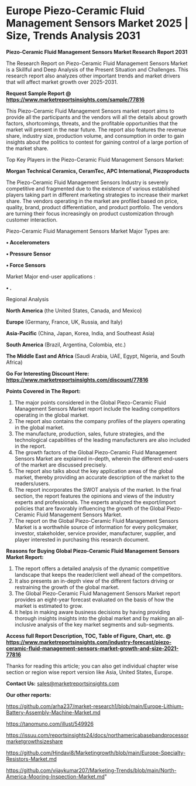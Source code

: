 # Europe Piezo-Ceramic Fluid Management Sensors Market 2025 | Size, Trends Analysis 2031

<strong>Piezo-Ceramic Fluid Management Sensors Market Research Report 2031</strong>

The Research Report on Piezo-Ceramic Fluid Management Sensors Market is a Skillful and Deep Analysis of the Present Situation and Challenges. This research report also analyzes other important trends and market drivers that will affect market growth over 2025-2031.

<strong>Request Sample Report @ <a href=https://www.marketreportsinsights.com/sample/77816>https://www.marketreportsinsights.com/sample/77816</a></strong>

This Piezo-Ceramic Fluid Management Sensors market report aims to provide all the participants and the vendors will all the details about growth factors, shortcomings, threats, and the profitable opportunities that the market will present in the near future. The report also features the revenue share, industry size, production volume, and consumption in order to gain insights about the politics to contest for gaining control of a large portion of the market share.

Top Key Players in the Piezo-Ceramic Fluid Management Sensors Market:

<strong>Morgan Technical Ceramics, CeramTec, APC International, Piezoproducts</strong>

The Piezo-Ceramic Fluid Management Sensors Industry is severely competitive and fragmented due to the existence of various established players taking part in different marketing strategies to increase their market share. The vendors operating in the market are profiled based on price, quality, brand, product differentiation, and product portfolio. The vendors are turning their focus increasingly on product customization through customer interaction.

Piezo-Ceramic Fluid Management Sensors Market Major Types are:

<strong>• Accelerometers

• Pressure Sensor

• Force Sensors</strong>

Market Major end-user applications :

<strong>• .</strong>

Regional Analysis

</u><strong><b>North America</b></strong> (the United States, Canada, and Mexico)

<strong><b>Europe </b></strong>(Germany, France, UK, Russia, and Italy)

<strong><b>Asia-Pacific</b></strong> (China, Japan, Korea, India, and Southeast Asia)

<strong><b>South America</b></strong> (Brazil, Argentina, Colombia, etc.)

<strong><b>The Middle East and Africa</b></strong> (Saudi Arabia, UAE, Egypt, Nigeria, and South Africa)

<strong>Go For Interesting Discount Here: <a href=https://www.marketreportsinsights.com/discount/77816>https://www.marketreportsinsights.com/discount/77816</a></strong>

<strong>Points Covered in The Report:</strong>
<ol>
  <li>The major points considered in the Global Piezo-Ceramic Fluid Management Sensors Market report include the leading competitors operating in the global market.</li>
  <li>The report also contains the company profiles of the players operating in the global market.</li>
  <li>The manufacture, production, sales, future strategies, and the technological capabilities of the leading manufacturers are also included in the report.</li>
  <li>The growth factors of the Global Piezo-Ceramic Fluid Management Sensors Market are explained in-depth, wherein the different end-users of the market are discussed precisely.</li>
  <li>The report also talks about the key application areas of the global market, thereby providing an accurate description of the market to the readers/users.</li>
  <li>The report incorporates the SWOT analysis of the market. In the final section, the report features the opinions and views of the industry experts and professionals. The experts analyzed the export/import policies that are favorably influencing the growth of the Global Piezo-Ceramic Fluid Management Sensors Market.</li>
  <li>The report on the Global Piezo-Ceramic Fluid Management Sensors Market is a worthwhile source of information for every policymaker, investor, stakeholder, service provider, manufacturer, supplier, and player interested in purchasing this research document.</li>
</ol>
<strong>Reasons for Buying Global Piezo-Ceramic Fluid Management Sensors Market Report:</strong>

<ol>
  <li>The report offers a detailed analysis of the dynamic competitive landscape that keeps the reader/client well ahead of the competitors.</li>
  <li>It also presents an in-depth view of the different factors driving or restraining the growth of the global market.</li>
  <li>The Global Piezo-Ceramic Fluid Management Sensors Market report provides an eight-year forecast evaluated on the basis of how the market is estimated to grow.</li>
  <li>It helps in making aware business decisions by having providing thorough insights insights into the global market and by making an all-inclusive analysis of the key market segments and sub-segments.</li>
</ol>
<strong>Access full Report Description, TOC, Table of Figure, Chart, etc. @ <a href=https://www.marketreportsinsights.com/industry-forecast/piezo-ceramic-fluid-management-sensors-market-growth-and-size-2021-77816>https://www.marketreportsinsights.com/industry-forecast/piezo-ceramic-fluid-management-sensors-market-growth-and-size-2021-77816</a></strong>


Thanks for reading this article; you can also get individual chapter wise section or region wise report version like Asia, United States, Europe.

<strong>Contact Us:</strong>
sales@marketreportsinsights.com

<strong>Our other reports:</strong>

<a href=https://github.com/arha237/market-research1/blob/main/Europe-Lithium-Battery-Assembly-Machine-Market.md>https://github.com/arha237/market-research1/blob/main/Europe-Lithium-Battery-Assembly-Machine-Market.md</a>

<a href=https://tanomuno.com/illust/549926>https://tanomuno.com/illust/549926</a>

<a href=https://issuu.com/reportsinsights24/docs/northamericabasebandprocessormarketgrowthsizeshare>https://issuu.com/reportsinsights24/docs/northamericabasebandprocessormarketgrowthsizeshare</a>

<a href=https://github.com/Hindavi8/Marketingrowth/blob/main/Europe-Specialty-Resistors-Market.md>https://github.com/Hindavi8/Marketingrowth/blob/main/Europe-Specialty-Resistors-Market.md</a>

<a href=https://github.com/vijaykumar207/Marketing-Trends/blob/main/North-America-Mooring-Inspection-Market.md>https://github.com/vijaykumar207/Marketing-Trends/blob/main/North-America-Mooring-Inspection-Market.md</a>"

